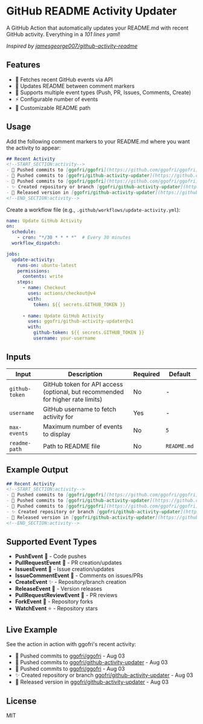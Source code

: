# GitHub README Activity Updater

A GitHub Action that automatically updates your README.md with recent GitHub activity. Everything in a _101 lines yaml_!

*Inspired by [jamesgeorge007/github-activity-readme](https://github.com/jamesgeorge007/github-activity-readme)*

## Features

- 🚀 Fetches recent GitHub events via API
- 📝 Updates README between comment markers
- 🎯 Supports multiple event types (Push, PR, Issues, Comments, Create)
- ⚡ Configurable number of events
- 🔧 Customizable README path

## Usage

Add the following comment markers to your README.md where you want the activity to appear:

```markdown
## Recent Activity
<!--START_SECTION:activity-->
- 🚀 Pushed commits to [ggofri/ggofri](https://github.com/ggofri/ggofri) - Aug 03
- 🚀 Pushed commits to [ggofri/github-activity-updater](https://github.com/ggofri/github-activity-updater) - Aug 03
- 🚀 Pushed commits to [ggofri/ggofri](https://github.com/ggofri/ggofri) - Aug 03
- ✨ Created repository or branch [ggofri/github-activity-updater](https://github.com/ggofri/github-activity-updater) - Aug 03
- 🎉 Released version in [ggofri/github-activity-updater](https://github.com/ggofri/github-activity-updater) - Aug 03
<!--END_SECTION:activity-->
```

Create a workflow file (e.g., `.github/workflows/update-activity.yml`):

```yaml
name: Update GitHub Activity
on:
  schedule:
    - cron: "*/30 * * * *"  # Every 30 minutes
  workflow_dispatch:

jobs:
  update-activity:
    runs-on: ubuntu-latest
    permissions:
      contents: write
    steps:
      - name: Checkout
        uses: actions/checkout@v4
        with:
          token: ${{ secrets.GITHUB_TOKEN }}
      
      - name: Update GitHub Activity
        uses: ggofri/github-activity-updater@v1
        with:
          github-token: ${{ secrets.GITHUB_TOKEN }}
          username: your-username
```

## Inputs

| Input | Description | Required | Default |
|-------|-------------|----------|---------|
| `github-token` | GitHub token for API access (optional, but recommended for higher rate limits) | No | - |
| `username` | GitHub username to fetch activity for | Yes | - |
| `max-events` | Maximum number of events to display | No | `5` |
| `readme-path` | Path to README file | No | `README.md` |

## Example Output

```markdown
## Recent Activity
<!--START_SECTION:activity-->
- 🚀 Pushed commits to [ggofri/ggofri](https://github.com/ggofri/ggofri) - Aug 03
- 🚀 Pushed commits to [ggofri/github-activity-updater](https://github.com/ggofri/github-activity-updater) - Aug 03
- 🚀 Pushed commits to [ggofri/ggofri](https://github.com/ggofri/ggofri) - Aug 03
- ✨ Created repository or branch [ggofri/github-activity-updater](https://github.com/ggofri/github-activity-updater) - Aug 03
- 🎉 Released version in [ggofri/github-activity-updater](https://github.com/ggofri/github-activity-updater) - Aug 03
<!--END_SECTION:activity-->
```

## Supported Event Types

- **PushEvent** 🚀 - Code pushes
- **PullRequestEvent** 🔄 - PR creation/updates
- **IssuesEvent** 🐛 - Issue creation/updates
- **IssueCommentEvent** 💬 - Comments on issues/PRs
- **CreateEvent** ✨ - Repository/branch creation
- **ReleaseEvent** 🎉 - Version releases
- **PullRequestReviewEvent** 👀 - PR reviews
- **ForkEvent** 🍴 - Repository forks
- **WatchEvent** ⭐ - Repository stars

## Live Example

See the action in action with ggofri's recent activity:

<!--START_SECTION:activity-->
- 🚀 Pushed commits to [ggofri/ggofri](https://github.com/ggofri/ggofri) - Aug 03
- 🚀 Pushed commits to [ggofri/github-activity-updater](https://github.com/ggofri/github-activity-updater) - Aug 03
- 🚀 Pushed commits to [ggofri/ggofri](https://github.com/ggofri/ggofri) - Aug 03
- ✨ Created repository or branch [ggofri/github-activity-updater](https://github.com/ggofri/github-activity-updater) - Aug 03
- 🎉 Released version in [ggofri/github-activity-updater](https://github.com/ggofri/github-activity-updater) - Aug 03
<!--END_SECTION:activity-->

## License

MIT
